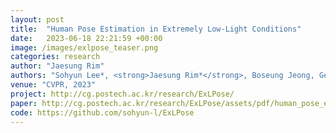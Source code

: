 ```yaml
---
layout: post
title:  "Human Pose Estimation in Extremely Low-Light Conditions"
date:   2023-06-18 22:21:59 +00:00
image: /images/exlpose_teaser.png
categories: research
author: "Jaesung Rim"
authors: "Sohyun Lee*, <strong>Jaesung Rim*</strong>, Boseung Jeong, Geonu Kim, ByungJu Woo, Haechan Lee, Sunghyun Cho, Suha Kwak (*equal contribution)"
venue: "CVPR, 2023"
project: http://cg.postech.ac.kr/research/ExLPose/
paper: http://cg.postech.ac.kr/research/ExLPose/assets/pdf/human_pose_estimation_in_extre-Camera-ready%20PDF.pdf
code: https://github.com/sohyun-l/ExLPose
---
```


